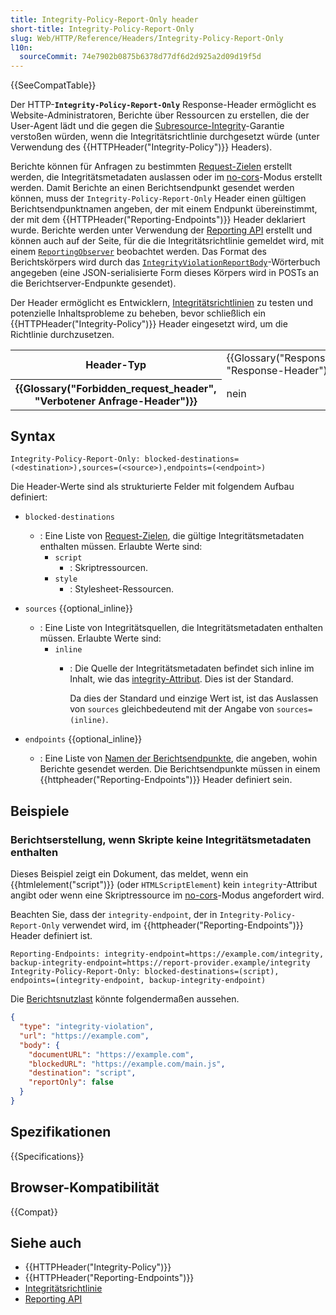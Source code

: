 ```yaml
---
title: Integrity-Policy-Report-Only header
short-title: Integrity-Policy-Report-Only
slug: Web/HTTP/Reference/Headers/Integrity-Policy-Report-Only
l10n:
  sourceCommit: 74e7902b0875b6378d77df6d2d925a2d09d19f5d
---
```


{{SeeCompatTable}}

Der HTTP-**`Integrity-Policy-Report-Only`** Response-Header ermöglicht es Website-Administratoren, Berichte über Ressourcen zu erstellen, die der User-Agent lädt und die gegen die [Subresource-Integrity](/de/docs/Web/Security/Subresource_Integrity)-Garantie verstoßen würden, wenn die Integritätsrichtlinie durchgesetzt würde (unter Verwendung des {{HTTPHeader("Integrity-Policy")}} Headers).

Berichte können für Anfragen zu bestimmten [Request-Zielen](#blocked-destinations) erstellt werden, die Integritätsmetadaten auslassen oder im [no-cors](/de/docs/Web/API/Request/mode#no-cors)-Modus erstellt werden.
Damit Berichte an einen Berichtsendpunkt gesendet werden können, muss der `Integrity-Policy-Report-Only` Header einen gültigen Berichtsendpunktnamen angeben, der mit einem Endpunkt übereinstimmt, der mit dem {{HTTPHeader("Reporting-Endpoints")}} Header deklariert wurde.
Berichte werden unter Verwendung der [Reporting API](/de/docs/Web/API/Reporting_API) erstellt und können auch auf der Seite, für die die Integritätsrichtlinie gemeldet wird, mit einem [`ReportingObserver`](/de/docs/Web/API/ReportingObserver) beobachtet werden.
Das Format des Berichtskörpers wird durch das [`IntegrityViolationReportBody`](/de/docs/Web/API/IntegrityViolationReportBody)-Wörterbuch angegeben (eine JSON-serialisierte Form dieses Körpers wird in POSTs an die Berichtserver-Endpunkte gesendet).

Der Header ermöglicht es Entwicklern, [Integritätsrichtlinien](/de/docs/Web/Security/Subresource_Integrity#integrity_policy) zu testen und potenzielle Inhaltsprobleme zu beheben, bevor schließlich ein {{HTTPHeader("Integrity-Policy")}} Header eingesetzt wird, um die Richtlinie durchzusetzen.

<table class="properties">
  <tbody>
    <tr>
      <th scope="row">Header-Typ</th>
      <td>{{Glossary("Response_header", "Response-Header")}}</td>
    </tr>
    <tr>
      <th scope="row">{{Glossary("Forbidden_request_header", "Verbotener Anfrage-Header")}}</th>
      <td>nein</td>
    </tr>
  </tbody>
</table>

## Syntax

```http
Integrity-Policy-Report-Only: blocked-destinations=(<destination>),sources=(<source>),endpoints=(<endpoint>)
```

Die Header-Werte sind als strukturierte Felder mit folgendem Aufbau definiert:

- `blocked-destinations`
  - : Eine Liste von [Request-Zielen](/de/docs/Web/API/Request/destination), die gültige Integritätsmetadaten enthalten müssen.
    Erlaubte Werte sind:
    - `script`
      - : Skriptressourcen.
    - `style`
      - : Stylesheet-Ressourcen.

- `sources` {{optional_inline}}
  - : Eine Liste von Integritätsquellen, die Integritätsmetadaten enthalten müssen.
    Erlaubte Werte sind:
    - `inline`
      - : Die Quelle der Integritätsmetadaten befindet sich inline im Inhalt, wie das [integrity-Attribut](/de/docs/Web/API/HTMLScriptElement/integrity).
        Dies ist der Standard.

        Da dies der Standard und einzige Wert ist, ist das Auslassen von `sources` gleichbedeutend mit der Angabe von `sources=(inline)`.

- `endpoints` {{optional_inline}}
  - : Eine Liste von [Namen der Berichtsendpunkte](/de/docs/Web/HTTP/Reference/Headers/Reporting-Endpoints#endpoint), die angeben, wohin Berichte gesendet werden.
    Die Berichtsendpunkte müssen in einem {{httpheader("Reporting-Endpoints")}} Header definiert sein.

## Beispiele

### Berichtserstellung, wenn Skripte keine Integritätsmetadaten enthalten

Dieses Beispiel zeigt ein Dokument, das meldet, wenn ein {{htmlelement("script")}} (oder `HTMLScriptElement`) kein `integrity`-Attribut angibt oder wenn eine Skriptressource im [no-cors](/de/docs/Web/API/Request/mode#no-cors)-Modus angefordert wird.

Beachten Sie, dass der `integrity-endpoint`, der in `Integrity-Policy-Report-Only` verwendet wird, im {{httpheader("Reporting-Endpoints")}} Header definiert ist.

```http
Reporting-Endpoints: integrity-endpoint=https://example.com/integrity, backup-integrity-endpoint=https://report-provider.example/integrity
Integrity-Policy-Report-Only: blocked-destinations=(script), endpoints=(integrity-endpoint, backup-integrity-endpoint)
```

Die [Berichtsnutzlast](/de/docs/Web/API/Reporting_API#reporting_server_endpoints) könnte folgendermaßen aussehen.

```json
{
  "type": "integrity-violation",
  "url": "https://example.com",
  "body": {
    "documentURL": "https://example.com",
    "blockedURL": "https://example.com/main.js",
    "destination": "script",
    "reportOnly": false
  }
}
```

## Spezifikationen

{{Specifications}}

## Browser-Kompatibilität

{{Compat}}

## Siehe auch

- {{HTTPHeader("Integrity-Policy")}}
- {{HTTPHeader("Reporting-Endpoints")}}
- [Integritätsrichtlinie](/de/docs/Web/Security/Subresource_Integrity#integrity_policy)
- [Reporting API](/de/docs/Web/API/Reporting_API)
